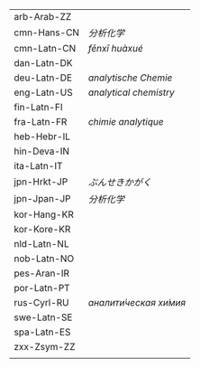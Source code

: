 | | |
|-|-|
| arb-Arab-ZZ |  |
| cmn-Hans-CN | _分析化学_ |
| cmn-Latn-CN | _fēnxī huàxué_ |
| dan-Latn-DK |  |
| deu-Latn-DE | _analytische Chemie_ |
| eng-Latn-US | _analytical chemistry_ |
| fin-Latn-FI |  |
| fra-Latn-FR | _chimie analytique_ |
| heb-Hebr-IL |  |
| hin-Deva-IN |  |
| ita-Latn-IT |  |
| jpn-Hrkt-JP | _ぶんせきかがく_ |
| jpn-Jpan-JP | _分析化学_ |
| kor-Hang-KR |  |
| kor-Kore-KR |  |
| nld-Latn-NL |  |
| nob-Latn-NO |  |
| pes-Aran-IR |  |
| por-Latn-PT |  |
| rus-Cyrl-RU | _аналити́ческая хи́мия_ |
| swe-Latn-SE |  |
| spa-Latn-ES |  |
| zxx-Zsym-ZZ |  |
|  |  |
